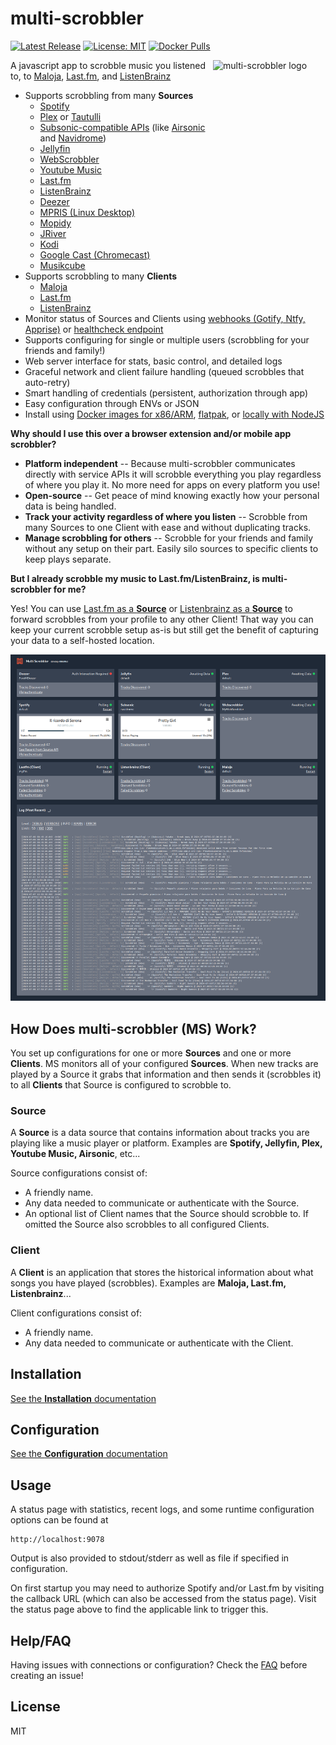 # multi-scrobbler

[![Latest Release](https://img.shields.io/github/v/release/foxxmd/multi-scrobbler)](https://github.com/FoxxMD/multi-scrobbler/releases)
[![License: MIT](https://img.shields.io/badge/License-MIT-yellow.svg)](https://opensource.org/licenses/MIT)
[![Docker Pulls](https://img.shields.io/docker/pulls/foxxmd/multi-scrobbler)](https://hub.docker.com/r/foxxmd/multi-scrobbler)

<img src="/assets/icon.png" align="right"
alt="multi-scrobbler logo" width="180" height="180">

A javascript app to scrobble music you listened to, to [Maloja](https://github.com/krateng/maloja), [Last.fm](https://www.last.fm), and [ListenBrainz](https://listenbrainz.org)

* Supports scrobbling from many **Sources**
  * [Spotify](/docsite/docs/configuration/configuration.md#spotify)
  * [Plex](/docsite/docs/configuration/configuration.md#plex) or [Tautulli](/docsite/docs/configuration/configuration.md#tautulli)
  * [Subsonic-compatible APIs](/docsite/docs/configuration/configuration.md#subsonic) (like [Airsonic](https://airsonic.github.io/) and [Navidrome](https://www.navidrome.org/))
  * [Jellyfin](/docsite/docs/configuration/configuration.md#jellyfin)
  * [WebScrobbler](/docsite/docs/configuration/configuration.md#webscrobbler)
  * [Youtube Music](/docsite/docs/configuration/configuration.md#youtube-music)
  * [Last.fm](/docsite/docs/configuration/configuration.md#lastfm-source)
  * [ListenBrainz](/docsite/docs/configuration/configuration.md#listenbrainz--source-)
  * [Deezer](/docsite/docs/configuration/configuration.md#deezer)
  * [MPRIS (Linux Desktop)](/docsite/docs/configuration/configuration.md#mpris)
  * [Mopidy](/docsite/docs/configuration/configuration.md#mopidy)
  * [JRiver](/docsite/docs/configuration/configuration.md#jriver)
  * [Kodi](/docsite/docs/configuration/configuration.md#kodi)
  * [Google Cast (Chromecast)](/docsite/docs/configuration/configuration.md#google-cast--chromecast-)
  * [Musikcube](/docsite/docs/configuration/configuration.md#muikcube)
* Supports scrobbling to many **Clients**
  * [Maloja](/docsite/docs/configuration/configuration.md#maloja)
  * [Last.fm](/docsite/docs/configuration/configuration.md#lastfm)
  * [ListenBrainz](/docsite/docs/configuration/configuration.md#listenbrainz)
* Monitor status of Sources and Clients using [webhooks (Gotify, Ntfy, Apprise)](/docsite/docs/configuration/configuration.md#webhook-configurations) or [healthcheck endpoint](/docsite/docs/configuration/configuration.md#health-endpoint)
* Supports configuring for single or multiple users (scrobbling for your friends and family!)
* Web server interface for stats, basic control, and detailed logs
* Graceful network and client failure handling (queued scrobbles that auto-retry)
* Smart handling of credentials (persistent, authorization through app)
* Easy configuration through ENVs or JSON
* Install using [Docker images for x86/ARM](/docsite/docs/installation/installation.md#docker), [flatpak](/docsite/docs/installation/installation.md#flatpak), or [locally with NodeJS](/docsite/docs/installation/installation.md#nodejs)

**Why should I use this over a browser extension and/or mobile app scrobbler?**

* **Platform independent** -- Because multi-scrobbler communicates directly with service APIs it will scrobble everything you play regardless of where you play it. No more need for apps on every platform you use!
* **Open-source** -- Get peace of mind knowing exactly how your personal data is being handled.
* **Track your activity regardless of where you listen** -- Scrobble from many Sources to one Client with ease and without duplicating tracks.
* **Manage scrobbling for others** -- Scrobble for your friends and family without any setup on their part. Easily silo sources to specific clients to keep plays separate.

**But I already scrobble my music to Last.fm/ListenBrainz, is multi-scrobbler for me?**

Yes! You can use [Last.fm as a **Source**](/docsite/docs/configuration/configuration.md#lastfm--source-) or [Listenbrainz as a **Source**](/docsite/docs/configuration/configuration.md#listenbrainz--source-) to forward scrobbles from your profile to any other Client! That way you can keep your current scrobble setup as-is but still get the benefit of capturing your data to a self-hosted location.

<img src="/assets/status-ui.png" width="800">

## How Does multi-scrobbler (MS) Work?

You set up configurations for one or more **Sources** and one or more **Clients**. MS monitors all of your configured **Sources**. When new tracks are played by a Source it grabs that information and then sends it (scrobbles it) to all **Clients** that Source is configured to scrobble to.

### Source

A **Source** is a data source that contains information about tracks you are playing like a music player or platform. Examples are **Spotify, Jellyfin, Plex, Youtube Music, Airsonic**, etc...

Source configurations consist of:

* A friendly name.
* Any data needed to communicate or authenticate with the Source.
* An optional list of Client names that the Source should scrobble to. If omitted the Source also scrobbles to all configured Clients.

### Client

A **Client** is an application that stores the historical information about what songs you have played (scrobbles). Examples are **Maloja, Last.fm, Listenbrainz**...

Client configurations consist of:

* A friendly name.
* Any data needed to communicate or authenticate with the Client.

## Installation

[See the **Installation** documentation](/docsite/docs/installation/installation.md)

## Configuration

[See the **Configuration** documentation](/docsite/docs/configuration/configuration.md)

## Usage

A status page with statistics, recent logs, and some runtime configuration options can be found at

```
http://localhost:9078
```
Output is also provided to stdout/stderr as well as file if specified in configuration.

On first startup you may need to authorize Spotify and/or Last.fm by visiting the callback URL (which can also be accessed from the status page). Visit the status page above to find the applicable link to trigger this.

## Help/FAQ

Having issues with connections or configuration? Check the [FAQ](/docsite/docs/FAQ.md) before creating an issue!

## License

MIT
